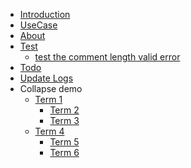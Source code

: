 - [Introduction]()
- [UseCase](/UseCase)
- [About](/about)
- [Test](/Test)
  - [test the comment length valid error](/test_the_comment_length_valid_error)
- [Todo](/todo)
- [Update Logs](/update_log)
- Collapse demo
  - [Term 1](/t1)
    - [Term 2](/t2)
    - [Term 3](/t3)
  - [Term 4](/t4)
    - [Term 5](/t5)
    - [Term 6](/t6)

